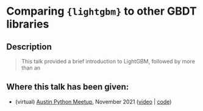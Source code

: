 # Comparing `{lightgbm}` to other GBDT libraries

## Description

> This talk provided a brief introduction to LightGBM, followed by more than an

## Where this talk has been given:

* (virtual) [Austin Python Meetup](https://www.meetup.com/austinpython/events/280413061), November 2021 ([video](https://www.youtube.com/watch?v=Yh-jK497VZU) | [code](https://github.com/jameslamb/lightgbm-dask-testing))

